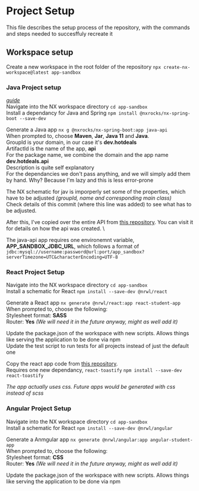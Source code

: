 # Project Setup
This file describes the setup process of the repository, with the commands and steps needed to succesffuly recreate it

## Workspace setup
Create a new workspace in the root folder of the repository
`npx create-nx-workspace@latest app-sandbox`

### Java Project setup
*[guide](https://www.linkedin.com/pulse/integrating-spring-boot-application-inside-nx-workspace-tine-kondo/)* \
Navigate into the NX workspace directory `cd app-sandbox` \
Install a dependancy for Java and Spring 
`npm install @nxrocks/nx-spring-boot --save-dev`

Generate a Java app
`nx g @nxrocks/nx-spring-boot:app java-api` \
When prompted to, choose **Maven**, **Jar**, **Java 11** and **Java**. \
GroupId is your domain, in our case it's **dev.hotdeals** \
ArtifactId is the name of the app, **api** \
For the package name, we combine the domain and the app name **dev.hotdeals.api** \
Description is quite self explanatory \
For the dependancies we don't pass anything, and we will simply add them by hand. Why? Because I'm lazy and this is less error-prone

The NX schematic for jav is imporperly set some of the properties, which have to be adjusted *(groupId, name and corresponding main class)* \
Check details of this commit (where this line was added) to see what has to be adjusted.

After this, I've copied over the entire API from [this repository](https://github.com/Kwandes/sonito). You can visit it for details on how the api was created. \

The java-api app requires one environemnt variable, **APP_SANDBOX_JDBC_URL**, which follows a format of `jdbc:mysql://username:password@url:port/app_sandbox?serverTimezone=UTC&characterEncoding=UTF-8`

### React Project Setup
Navigate into the NX workspace directory `cd app-sandbox` \
Install a schematic for React `npm install --save-dev @nrwl/react`

Generate a React app `nx generate @nrwl/react:app react-student-app` \
When prompted to, choose the following: \
Stylesheet format: **SASS** \
Router: **Yes** *(We will need it in the future anyway, might as well add it)*

Update the package.json of the workspace with new scripts. Allows things like serving the application to be done via npm \
Update the test script to run tests for all projects instead of just the default one

Copy the react app code from [this repository](https://github.com/Kwandes/sonito). \
Requires one new dependancy, `react-toastify` `npm install --save-dev react-toastify`

*The app actually uses css. Future apps would be generated with css instead of scss*

### Angular Project Setup
Navigate into the NX workspace directory `cd app-sandbox` \
Install a schematic for React `npm install --save-dev @nrwl/angular`

Generate a Anmgular app `nx generate @nrwl/angular:app angular-student-app` \
When prompted to, choose the following: \
Stylesheet format: **CSS** \
Router: **Yes** *(We will need it in the future anyway, might as well add it)*

Update the package.json of the workspace with new scripts. Allows things like serving the application to be done via npm
